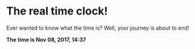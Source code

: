 # The real time clock!

Ever wanted to know what the time is? Well, your journey is about to end!

**The time is Nov 08, 2017, 14:37**